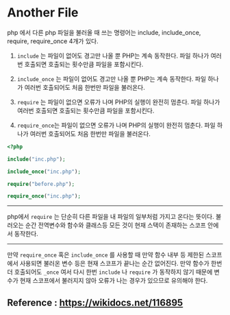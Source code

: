 # Another File

php 에서 다른 php 파일을 불러올 때 쓰는 명령어는 include, include_once, require, require_once 4개가 있다.

1. `include` 는 파일이 없어도 경고만 나올 뿐 PHP는 계속 동작한다. 파일 하나가 여러번 호출되면 호출되는 횟수만큼 파일을 포함시킨다.

2. `include_once` 는 파일이 없어도 경고만 나올 뿐 PHP는 계속 동작한다. 파일 하나가 여러번 호출되어도 처음 한번만 파일을 불러온다.

3. `require` 는 파일이 없으면 오류가 나며 PHP의 실행이 완전히 멈춘다. 파일 하나가 여러번 호출되면 호출되는 횟수만큼 파일을 포함시킨다.

4. `require_once`는 파일이 없으면 오류가 나며 PHP의 실행이 완전히 멈춘다. 파일 하나가 여러번 호출되어도 처음 한번만 파일을 불러온다.

```PHP
<?php

include("inc.php");

include_once("inc.php");

require("before.php");

require_once("inc.php");

```

---
php에서 `require` 는 단순히 다른 파일을 내 파일의 일부처럼 가지고 온다는 뜻이다. 불러오는 순간 전역변수와 함수와 클래스등 모든 것이 현재 스택이 존재하는 스코프 안에서 동작한다.

---
만약 `require_once` 혹은 `include_once` 를 사용할 때 만약 함수 내부 등 제한된 스코프에서 사용되면 불러온 변수 등은 현재 스코프가 끝나는 순간 없어진다. 만약 함수가 한번 더 호출되어도 `_once` 여서 다시 한번 `include` 나 `require` 가 동작하지 않기 때문에 변수가 현재 스코프에서 불러지지 않아 오류가 나는 경우가 있으므로 유의해야 한다.


## Reference : https://wikidocs.net/116895